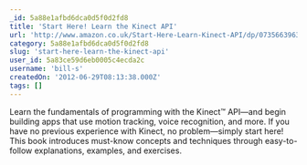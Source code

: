 ```yaml
---
_id: 5a88e1afbd6dca0d5f0d2fd8
title: 'Start Here! Learn the Kinect API'
url: 'http://www.amazon.co.uk/Start-Here-Learn-Kinect-API/dp/0735663963'
category: 5a88e1afbd6dca0d5f0d2fd8
slug: 'start-here-learn-the-kinect-api'
user_id: 5a83ce59d6eb0005c4ecda2c
username: 'bill-s'
createdOn: '2012-06-29T08:13:38.000Z'
tags: []
---
```


Learn the fundamentals of programming with the Kinect™ API—and begin building apps that use motion tracking, voice recognition, and more. If you have no previous experience with Kinect, no problem—simply start here! This book introduces must-know concepts and techniques through easy-to-follow explanations, examples, and exercises.
